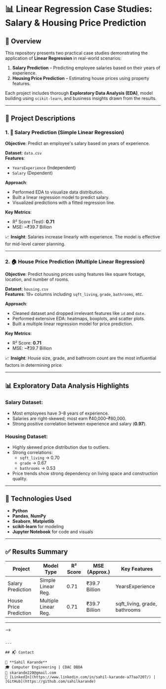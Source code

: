 # 📊 Linear Regression Case Studies: Salary & Housing Price Prediction

## 📌 Overview

This repository presents two practical case studies demonstrating the application of **Linear Regression** in real-world scenarios:

1. **Salary Prediction** – Predicting employee salaries based on their years of experience.
2. **Housing Price Prediction** – Estimating house prices using property features.

Each project includes thorough **Exploratory Data Analysis (EDA)**, model building using `scikit-learn`, and business insights drawn from the results.

---

## 📁 Project Descriptions

### 1. 💼 Salary Prediction (Simple Linear Regression)

**Objective**: Predict an employee's salary based on years of experience.

**Dataset**: `data.csv`  
**Features**:  
- `YearsExperience` (Independent)  
- `Salary` (Dependent)

**Approach**:
- Performed EDA to visualize data distribution.
- Built a linear regression model to predict salary.
- Visualized predictions with a fitted regression line.

**Key Metrics**:
- R² Score (Test): **0.71**
- MSE: ~₹39.7 Billion

📈 **Insight**: Salaries increase linearly with experience. The model is effective for mid-level career planning.

---

### 2. 🏠 House Price Prediction (Multiple Linear Regression)

**Objective**: Predict housing prices using features like square footage, location, and number of rooms.

**Dataset**: `housing.csv`  
**Features**: 19+ columns including `sqft_living`, `grade`, `bathrooms`, etc.

**Approach**:
- Cleaned dataset and dropped irrelevant features like `id` and `date`.
- Performed extensive EDA: heatmaps, boxplots, and scatter plots.
- Built a multiple linear regression model for price prediction.

**Key Metrics**:
- R² Score: **0.71**
- MSE: ~₹39.7 Billion

📈 **Insight**: House size, grade, and bathroom count are the most influential factors in determining price.

---

## 📊 Exploratory Data Analysis Highlights

### Salary Dataset:
- Most employees have 3–8 years of experience.
- Salaries are right-skewed; most earn ₹40,000–₹80,000.
- Strong positive correlation between experience and salary (**0.97**).

### Housing Dataset:
- Highly skewed price distribution due to outliers.
- Strong correlations:
  - `sqft_living` → 0.70
  - `grade` → 0.67
  - `bathrooms` → 0.53
- Price trends show strong dependency on living space and construction quality.

---

## 📌 Technologies Used

- **Python**
- **Pandas**, **NumPy**
- **Seaborn**, **Matplotlib**
- **scikit-learn** for modeling
- **Jupyter Notebook** for code and visuals

---

## ✅ Results Summary

| Project              | Model Type           | R² Score | MSE (Approx.) | Key Features                     |
|----------------------|----------------------|----------|----------------|-----------------------------------|
| Salary Prediction     | Simple Linear Reg.   | 0.71     | ₹39.7 Billion   | YearsExperience                   |
| House Price Prediction| Multiple Linear Reg. | 0.71     | ₹39.7 Billion   | sqft_living, grade, bathrooms     |

---

<!-- ## 📂 Repository Structure

```

<!-- LinearRegression-CaseStudy/
├── data/
│   ├── data.csv
│   └── housing.csv
├── notebooks/
│   └── linearregression.py
├── images/
│   └── \[EDA & model plots]
├── report.md
└── README.md --> -->

```

---

## 📬 Contact

👤 **Sahil Karande**  
🎓 Computer Engineering | CDAC DBDA  
📧 skarande220@gmail.com  
🔗 [LinkedIn](https://www.linkedin.com/in/sahil-karande-a77aa7207/) | [GitHub](https://github.com/sahilkarande)

